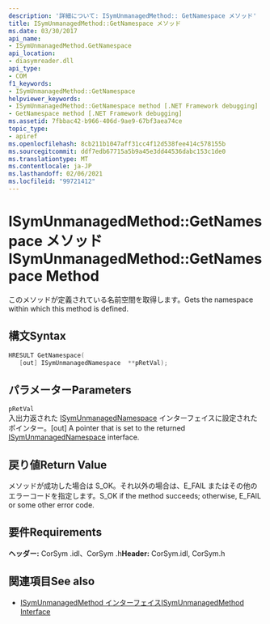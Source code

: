 ```yaml
---
description: '詳細について: ISymUnmanagedMethod:: GetNamespace メソッド'
title: ISymUnmanagedMethod::GetNamespace メソッド
ms.date: 03/30/2017
api_name:
- ISymUnmanagedMethod.GetNamespace
api_location:
- diasymreader.dll
api_type:
- COM
f1_keywords:
- ISymUnmanagedMethod::GetNamespace
helpviewer_keywords:
- ISymUnmanagedMethod::GetNamespace method [.NET Framework debugging]
- GetNamespace method [.NET Framework debugging]
ms.assetid: 7fbbac42-b966-406d-9ae9-67bf3aea74ce
topic_type:
- apiref
ms.openlocfilehash: 8cb211b1047aff31cc4f12d538fee414c578155b
ms.sourcegitcommit: ddf7edb67715a5b9a45e3dd44536dabc153c1de0
ms.translationtype: MT
ms.contentlocale: ja-JP
ms.lasthandoff: 02/06/2021
ms.locfileid: "99721412"
---
```

# <a name="isymunmanagedmethodgetnamespace-method"></a><span data-ttu-id="7ca4d-103">ISymUnmanagedMethod::GetNamespace メソッド</span><span class="sxs-lookup"><span data-stu-id="7ca4d-103">ISymUnmanagedMethod::GetNamespace Method</span></span>

<span data-ttu-id="7ca4d-104">このメソッドが定義されている名前空間を取得します。</span><span class="sxs-lookup"><span data-stu-id="7ca4d-104">Gets the namespace within which this method is defined.</span></span>  
  
## <a name="syntax"></a><span data-ttu-id="7ca4d-105">構文</span><span class="sxs-lookup"><span data-stu-id="7ca4d-105">Syntax</span></span>  
  
```cpp  
HRESULT GetNamespace(  
   [out] ISymUnmanagedNamespace  **pRetVal);  
```  
  
## <a name="parameters"></a><span data-ttu-id="7ca4d-106">パラメーター</span><span class="sxs-lookup"><span data-stu-id="7ca4d-106">Parameters</span></span>  

 `pRetVal`  
 <span data-ttu-id="7ca4d-107">入出力返された [ISymUnmanagedNamespace](isymunmanagednamespace-interface.md) インターフェイスに設定されたポインター。</span><span class="sxs-lookup"><span data-stu-id="7ca4d-107">[out] A pointer that is set to the returned [ISymUnmanagedNamespace](isymunmanagednamespace-interface.md) interface.</span></span>  
  
## <a name="return-value"></a><span data-ttu-id="7ca4d-108">戻り値</span><span class="sxs-lookup"><span data-stu-id="7ca4d-108">Return Value</span></span>  

 <span data-ttu-id="7ca4d-109">メソッドが成功した場合は S_OK。それ以外の場合は、E_FAIL またはその他のエラーコードを指定します。</span><span class="sxs-lookup"><span data-stu-id="7ca4d-109">S_OK if the method succeeds; otherwise, E_FAIL or some other error code.</span></span>  
  
## <a name="requirements"></a><span data-ttu-id="7ca4d-110">要件</span><span class="sxs-lookup"><span data-stu-id="7ca4d-110">Requirements</span></span>  

 <span data-ttu-id="7ca4d-111">**ヘッダー:** CorSym .idl、CorSym .h</span><span class="sxs-lookup"><span data-stu-id="7ca4d-111">**Header:** CorSym.idl, CorSym.h</span></span>  
  
## <a name="see-also"></a><span data-ttu-id="7ca4d-112">関連項目</span><span class="sxs-lookup"><span data-stu-id="7ca4d-112">See also</span></span>

- [<span data-ttu-id="7ca4d-113">ISymUnmanagedMethod インターフェイス</span><span class="sxs-lookup"><span data-stu-id="7ca4d-113">ISymUnmanagedMethod Interface</span></span>](isymunmanagedmethod-interface.md)
